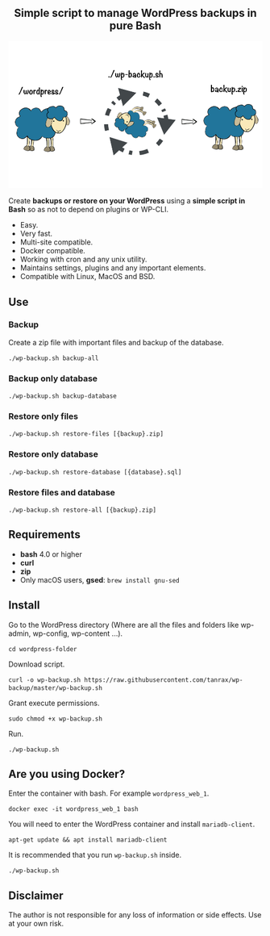 <h2 align="center">
Simple script to manage WordPress backups in pure Bash
</h2>

![Description](media/wp-backup.png)

Create **backups or restore on your WordPress** using a **simple script in Bash** so as not to depend on plugins or WP-CLI.

- Easy.
- Very fast.
- Multi-site compatible.
- Docker compatible.
- Working with cron and any unix utility.
- Maintains settings, plugins and any important elements.
- Compatible with Linux, MacOS and BSD.

## Use

### Backup

Create a zip file with important files and backup of the database.

``` shell
./wp-backup.sh backup-all
```

### Backup only database

``` shell
./wp-backup.sh backup-database
```

### Restore only files

``` shell
./wp-backup.sh restore-files [{backup}.zip]
```

### Restore only database

``` shell
./wp-backup.sh restore-database [{database}.sql]
```

### Restore files and database

``` shell
./wp-backup.sh restore-all [{backup}.zip]
```

## Requirements 

- **bash** 4.0 or higher
- **curl**
- **zip**
- Only macOS users, **gsed**: `brew install gnu-sed`

## Install

Go to the WordPress directory (Where are all the files and folders like wp-admin, wp-config, wp-content ...).

``` shell
cd wordpress-folder
```

Download script.

``` shell
curl -o wp-backup.sh https://raw.githubusercontent.com/tanrax/wp-backup/master/wp-backup.sh
```

Grant execute permissions.

``` shell
sudo chmod +x wp-backup.sh
```

Run.

``` shell
./wp-backup.sh
```

## Are you using Docker?

Enter the container with bash. For example `wordpress_web_1`.

``` shell
docker exec -it wordpress_web_1 bash
```

You will need to enter the WordPress container and install `mariadb-client`.

``` shell
apt-get update && apt install mariadb-client
```

It is recommended that you run `wp-backup.sh` inside.

``` shell
./wp-backup.sh
```

## Disclaimer

The author is not responsible for any loss of information or side effects. Use at your own risk.
